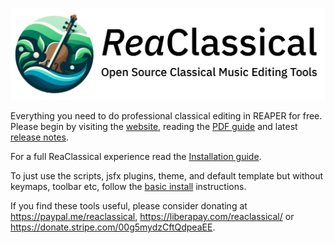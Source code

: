 ![logo](https://github.com/chmaha/ReaClassical/raw/main/docs/images/reaclassical_os.png)

Everything you need to do professional classical editing in REAPER for free. Please begin by visiting the [website](https://chmaha.github.io/ReaClassical/), reading the [PDF guide](https://github.com/chmaha/ReaClassical/raw/main/PDF_Guide/ReaClassical%20User%20Guide.pdf) and latest [release notes](https://github.com/chmaha/ReaClassical/raw/main/release_notes.pdf).

For a full ReaClassical experience read the [Installation guide](https://github.com/chmaha/ReaClassical/blob/main/install_instructions.md).

To just use the scripts, jsfx plugins, theme, and default template but without keymaps, toolbar etc, follow the [basic install](https://github.com/chmaha/ReaClassical/blob/main/install_instructions.md#basic-manual-install-inside-your-existing-reaper-install) instructions.

If you find these tools useful, please consider donating at https://paypal.me/reaclassical, https://liberapay.com/reaclassical/ or https://donate.stripe.com/00g5mydzCftQdpeaEE.
